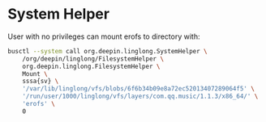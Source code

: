# System Helper

User with no privileges can mount erofs to directory with:

```bash
busctl --system call org.deepin.linglong.SystemHelper \
    /org/deepin/linglong/FilesystemHelper \
    org.deepin.linglong.FilesystemHelper \
    Mount \
    sssa{sv} \
    '/var/lib/linglong/vfs/blobs/6f6b34b09e8a72ec52013407289064f5' \
    '/run/user/1000/linglong/vfs/layers/com.qq.music/1.1.3/x86_64/' \
    'erofs' \
    0
```
